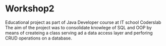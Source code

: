 # Workshop2
Educational project as part of Java Developer course at IT school Coderslab
The aim of the project was to consolidate knowlege of SQL and OOP by means of createing a class serving ad a data access layer and perforing CRUD operations on a database.

